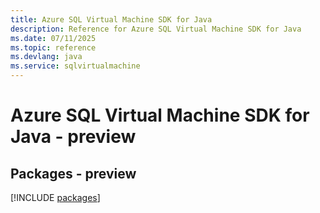 ```yaml
---
title: Azure SQL Virtual Machine SDK for Java
description: Reference for Azure SQL Virtual Machine SDK for Java
ms.date: 07/11/2025
ms.topic: reference
ms.devlang: java
ms.service: sqlvirtualmachine
---
```

# Azure SQL Virtual Machine SDK for Java - preview
## Packages - preview
[!INCLUDE [packages](sql-virtual-machine-index.md)]